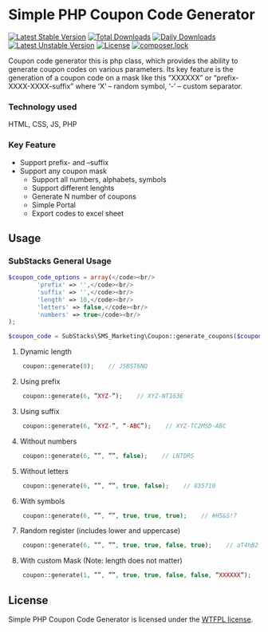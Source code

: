 # Simple PHP Coupon Code Generator
[![Latest Stable Version](https://poser.pugx.org/substacks/simple-php-coupon-code-generator/v/stable)](https://packagist.org/packages/substacks/simple-php-coupon-code-generator)
[![Total Downloads](https://poser.pugx.org/substacks/simple-php-coupon-code-generator/downloads)](https://packagist.org/packages/substacks/simple-php-coupon-code-generator)
[![Daily Downloads](https://poser.pugx.org/substacks/simple-php-coupon-code-generator/d/daily)](https://packagist.org/packages/substacks/simple-php-coupon-code-generator)
[![Latest Unstable Version](https://poser.pugx.org/substacks/simple-php-coupon-code-generator/v/unstable)](https://packagist.org/packages/substacks/simple-php-coupon-code-generator)
[![License](https://poser.pugx.org/substacks/simple-php-coupon-code-generator/license)](https://packagist.org/packages/substacks/simple-php-coupon-code-generator)
[![composer.lock](https://poser.pugx.org/substacks/simple-php-coupon-code-generator/composerlock)](https://packagist.org/packages/substacks/simple-php-coupon-code-generator)


Coupon code generator this is php class, which provides the ability to generate coupon codes on various parameters. 
Its key feature is the generation of a coupon code on a mask like this “XXXXXX” or “prefix-XXXX-XXXX-suffix” 
where ‘X’ – random symbol, ‘-’ – custom separator.


### Technology used
HTML, CSS, JS, PHP


### Key Feature
* Support prefix- and –suffix
* Support any coupon mask
  * Support all numbers, alphabets, symbols
  * Support different lenghts
  * Generate N number of coupons
  * Simple Portal
  * Export codes to excel sheet


## Usage
### SubStacks General Usage
```php
$coupon_code_options = array(</code><br/>
	    'prefix' => '',</code><br/>
	    'suffix' => '',</code><br/>
	    'length' => 10,</code><br/>
	    'letters' => false,</code><br/>
	    'numbers' => true</code><br/>
);
```

```php
$coupon_code = SubStacks\SMS_Marketing\Coupon::generate_coupons($coupon_code_options);
```

1) Dynamic length
```php
	coupon::generate(8);  	// J5BST6NQ
```

2) Using prefix
```php
	coupon::generate(6, ”XYZ-”);    // XYZ-NT163E
```


3) Using suffix
```php
	coupon::generate(6, ”XYZ-”, “-ABC”);    // XYZ-TC2MSD-ABC
```


4) Without numbers
```php
	coupon::generate(6, ””, ””, false);    // LNTDRS
```


5) Without letters
```php
	coupon::generate(6, ””, ””, true, false);    // 835710
```


6) With symbols
```php
	coupon::generate(6, ””, ””, true, true, true);    // #H5&S!7
```


7) Random register (includes lower and uppercase)
```php
	coupon::generate(6, ””, ””, true, true, false, true);    // aT4hB2
```


8) With custom Mask (Note: length does not matter)
```php
	coupon::generate(1, ””, ””, true, true, false, false, “XXXXXX”);    // STG6N8
```


## License
Simple PHP Coupon Code Generator is licensed under the <a href="http://sam.zoy.org/wtfpl/">WTFPL license</a>.
